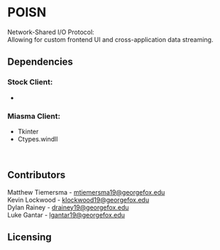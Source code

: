 # POISN
Network-Shared I/O Protocol:<br>
Allowing for custom frontend UI and cross-application data streaming.

## Dependencies
### Stock Client:
* 
### Miasma Client:
* Tkinter
* Ctypes.windll

<br>

## Contributors
Matthew Tiemersma - mtiemersma19@georgefox.edu<br>
Kevin Lockwood - klockwood19@georgefox.edu<br>
Dylan Rainey - drainey19@georgefox.edu<br>
Luke Gantar - lgantar19@georgefox.edu<br>

## Licensing
